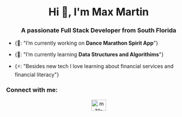 <h1 align="center">Hi 👋, I'm Max Martin</h1>
<h3 align="center">A passionate Full Stack Developer from South Florida</h3>

- {🔭: "I’m currently working on **Dance Marathon Spirit App**"}

- {🌱: "I’m currently learning **Data Structures and Algorithims**"}

- {⚡: "Besides new tech I love learning about financial services and financial literacy"}

<h3 align="left">Connect with me:</h3>
<p align="center">
<a href="https://linkedin.com/in/max-martin1" target="blank"><img align="center" src="https://raw.githubusercontent.com/rahuldkjain/github-profile-readme-generator/master/src/images/icons/Social/linked-in-alt.svg" alt="max-martin1" height="30" width="40" /></a>
</p>
